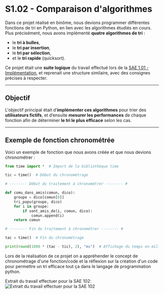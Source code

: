 # S1.02 - Comparaison d'algorithmes

Dans ce projet réalisé en binôme, nous devions programmer différentes fonctions de tri en Python, en lien avec les algorithmes étudiés en cours. Plus précisément, nous avons implémenté **quatre algorithmes de tri** :

- le **tri à bulles**,
- le **tri par insertion**,
- le **tri par sélection**,
- et le **tri rapide** (quicksort).

Ce projet était une **suite logique** du travail effectué lors de la [SAE 1.01 - Implémentation]([#](https://github.com/LazyToonG/Portfolio/blob/main/S101_Implémentation.md)), et reprenait une structure similaire, avec des consignes précises à respecter.

---

## Objectif

L'objectif principal était d’**implémenter ces algorithmes** pour trier des **utilisateurs fictifs**, et d’ensuite **mesurer les performances** de chaque fonction afin de déterminer **le tri le plus efficace** selon les cas.

---

## Exemple de fonction chronométrée

Voici un exemple de fonction que nous avons créée et que nous devions chronométrer :

```python
from time import *  # Import de la bibliothèque time

tic = time()  # Début du chronométrage

# -------- Début du traitement à chronométrer -------- #

def comu_dans_amis(comun, dico):
    groupe = dico[comun[0]]
    tri_popu(groupe, dico)
    for i in groupe:
        if sont_amis_de(i, comun, dico):
            comun.append(i)
    return comun

# -------- Fin du traitement à chronométrer -------- #

tac = time()  # Fin du chronométrage

print(round(1000 * (tac - tic), 2), "ms")  # Affichage du temps en millisecondes
```
Lors de la réalisation de ce projet on a appréhender le concept de chronométrage d'une fonction/code et la réflexion sur la création d'un code pour permettre un tri efficace tout ça dans le langage de programmation python.

Extrait du travail effectuer pour la SAE 102:
![Extrait du travail effectuer pour la SAE 102](https://imgur.com/8eIOXa2.png)
